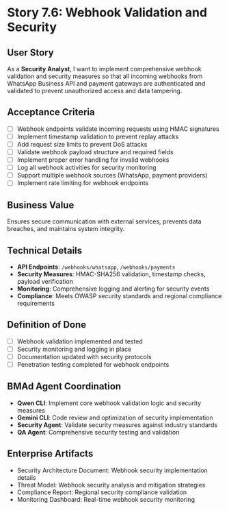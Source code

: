 # Story 7.6: Webhook Validation and Security

## User Story
As a **Security Analyst**, I want to implement comprehensive webhook validation and security measures so that all incoming webhooks from WhatsApp Business API and payment gateways are authenticated and validated to prevent unauthorized access and data tampering.

## Acceptance Criteria
- [ ] Webhook endpoints validate incoming requests using HMAC signatures
- [ ] Implement timestamp validation to prevent replay attacks
- [ ] Add request size limits to prevent DoS attacks
- [ ] Validate webhook payload structure and required fields
- [ ] Implement proper error handling for invalid webhooks
- [ ] Log all webhook activities for security monitoring
- [ ] Support multiple webhook sources (WhatsApp, payment providers)
- [ ] Implement rate limiting for webhook endpoints

## Business Value
Ensures secure communication with external services, prevents data breaches, and maintains system integrity.

## Technical Details
- **API Endpoints**: `/webhooks/whatsapp`, `/webhooks/payments`
- **Security Measures**: HMAC-SHA256 validation, timestamp checks, payload verification
- **Monitoring**: Comprehensive logging and alerting for security events
- **Compliance**: Meets OWASP security standards and regional compliance requirements

## Definition of Done
- [ ] Webhook validation implemented and tested
- [ ] Security monitoring and logging in place
- [ ] Documentation updated with security protocols
- [ ] Penetration testing completed for webhook endpoints

## BMAd Agent Coordination
- **Qwen CLI**: Implement core webhook validation logic and security measures
- **Gemini CLI**: Code review and optimization of security implementation
- **Security Agent**: Validate security measures against industry standards
- **QA Agent**: Comprehensive security testing and validation

## Enterprise Artifacts
- Security Architecture Document: Webhook security implementation details
- Threat Model: Webhook security analysis and mitigation strategies
- Compliance Report: Regional security compliance validation
- Monitoring Dashboard: Real-time webhook security monitoring